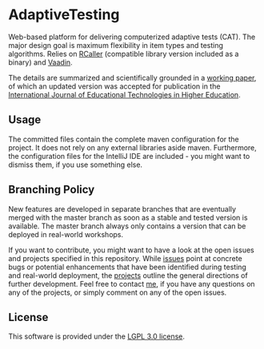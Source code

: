 AdaptiveTesting
==============

Web-based platform for delivering computerized adaptive tests (CAT). The major design goal is maximum flexibility in item types and testing algorithms. Relies on [RCaller](https://github.com/jbytecode/rcaller) (compatible library version included as a binary) and [Vaadin](http://www.vaadin.com).

The details are summarized and scientifically grounded in a [working paper](https://scawomo.wordpress.com/2016/06/01/scawomo-wp-02/), of which an updated version was accepted for publication in the [International Journal of Educational Technologies in Higher Education](https://educationaltechnologyjournal.springeropen.com). 

## Usage

The committed files contain the complete maven configuration for the project. It does not rely on any external libraries aside maven. Furthermore, the configuration files for the IntelliJ IDE are included - you might want to dismiss them, if you use something else.

## Branching Policy

New features are developed in separate branches that are eventually merged with the master branch as soon as a stable and tested version is available. The master branch always only contains a version that can be deployed in real-world workshops.

If you want to contribute, you might want to have a look at the open issues and projects specified in this repository. While [issues](https://github.com/win-ce/AdaptiveTesting2/issues) point at concrete bugs or potential enhancements that have been identified during testing and real-world deployment, the [projects](https://github.com/win-ce/AdaptiveTesting2/projects) outline the general directions of further development. Feel free to contact [me](https://github.com/oppl), if you have any questions on any of the projects, or simply comment on any of the open issues. 

## License

This software is provided under the [LGPL 3.0 license](https://github.com/win-ce/AdaptiveTesting2/blob/master/LICENSE.md).